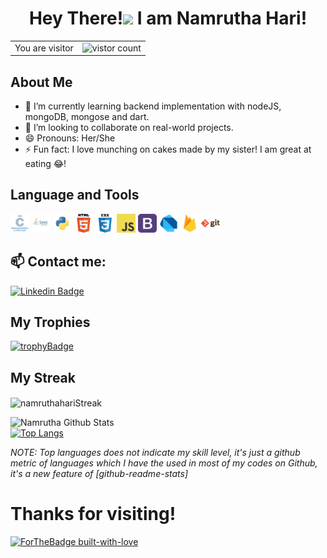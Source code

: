<h1 align="center">Hey There!<img src="https://raw.githubusercontent.com/MartinHeinz/MartinHeinz/master/wave.gif" width="30px"> I am Namrutha Hari!</h1>

<table align="center">
  <tr>
    <td>You are visitor</td>
    <td><img src="https://profile-counter.glitch.me/namruthahari/count.svg" alt="vistor count" height="25" /></td>
  </tr>
</table>

 ## About Me
- 🌱 I’m currently learning backend implementation with nodeJS, mongoDB, mongose and dart.
- 👯 I’m looking to collaborate on real-world projects.
- 😄 Pronouns: Her/She
- ⚡ Fun fact: I love munching on cakes made by my sister! I am great at eating 😂!

 ## Language and Tools
<code><img height="30" src="https://raw.githubusercontent.com/github/explore/80688e429a7d4ef2fca1e82350fe8e3517d3494d/topics/c/c.png"></code>
<code><img height="30" src="https://raw.githubusercontent.com/github/explore/80688e429a7d4ef2fca1e82350fe8e3517d3494d/topics/java/java.png"></code>
<code><img height="30" src="https://raw.githubusercontent.com/github/explore/80688e429a7d4ef2fca1e82350fe8e3517d3494d/topics/python/python.png"></code>
<code><img height="30" src="https://raw.githubusercontent.com/github/explore/80688e429a7d4ef2fca1e82350fe8e3517d3494d/topics/html/html.png"></code>
<code><img height="30" src="https://raw.githubusercontent.com/github/explore/80688e429a7d4ef2fca1e82350fe8e3517d3494d/topics/css/css.png"></code>
<code><img height="30" src="https://raw.githubusercontent.com/github/explore/80688e429a7d4ef2fca1e82350fe8e3517d3494d/topics/javascript/javascript.png"></code>
<code><img height="30" src="https://raw.githubusercontent.com/github/explore/80688e429a7d4ef2fca1e82350fe8e3517d3494d/topics/bootstrap/bootstrap.png"></code>
<code><img height="30" src="https://raw.githubusercontent.com/github/explore/80688e429a7d4ef2fca1e82350fe8e3517d3494d/topics/dart/dart.png"></code>
<code><img height="30" src="https://raw.githubusercontent.com/github/explore/80688e429a7d4ef2fca1e82350fe8e3517d3494d/topics/firebase/firebase.png"></code>
<code><img height="30" src="https://raw.githubusercontent.com/github/explore/80688e429a7d4ef2fca1e82350fe8e3517d3494d/topics/git/git.png"></code>

## 📫 Contact me: 
[![Linkedin Badge](https://img.shields.io/badge/-namruthahari-blue?style=flat-square&logo=Linkedin&logoColor=white&link=https://www.linkedin.com/in/namrutha-hari-/)](https://www.linkedin.com/in/namrutha-hari-)

## My Trophies
<p align = "left"> <a href="https://github.com/ryo-ma/github-profile-trophy"><img src="https://github-profile-trophy.vercel.app/?username=namruthahari" alt="trophyBadge" /></a> </p>
 
 ## My Streak 
 <p><img align="center" src="https://github-readme-streak-stats.herokuapp.com/?user=namruthahari" alt="namruthahariStreak" /></p>
 
![Namrutha Github Stats](https://github-readme-stats.vercel.app/api?username=namruthahari&show_icons=true)       
[![Top Langs](https://github-readme-stats.vercel.app/api/top-langs/?username=namruthahari&hide=css)](https://github.com/namruthahari/github-readme-stats)

*NOTE: Top languages does not indicate my skill level, it's just a github metric of languages which I have the used in most of my codes on Github, it's a new feature of [github-readme-stats]*
 
 # Thanks for visiting!
 
[![ForTheBadge built-with-love](http://ForTheBadge.com/images/badges/built-with-love.svg)](https://GitHub.com/namruthahari/)

